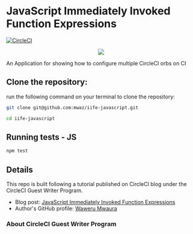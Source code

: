 
# JavaScript Immediately Invoked Function Expressions


[![CircleCI](https://circleci.com/gh/mwaz/iife-javascript.svg?style=svg)](https://circleci.com/gh/mwaz/iife-javascript)

<p align="center"><img src="https://avatars3.githubusercontent.com/u/59034516"></p>

An Application for showing how to configure multiple CircleCI orbs on CI


## Clone the repository:

run the following command on your terminal to clone the repository:

```bash
git clone git@github.com:mwaz/iife-javascript.git

cd iife-javascript
```

## Running tests - JS

```bash
npm test
```


## Details

This repo is built following a tutorial published on CircleCI blog under the CircleCI Guest Writer Program.

-   Blog post: [ JavaScript Immediately Invoked Function Expressions][blog]
-   Author's GitHub profile: [Waweru Mwaura][author]

### About CircleCI Guest Writer Program


[blog]: https://circleci.com/blog/javascript-immediately-invoked-function-expressions/
[author]: https://github.com/mwaz

